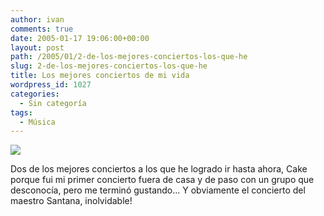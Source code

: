 ```yaml
---
author: ivan
comments: true
date: 2005-01-17 19:06:00+00:00
layout: post
path: /2005/01/2-de-los-mejores-conciertos-los-que-he
slug: 2-de-los-mejores-conciertos-los-que-he
title: Los mejores conciertos de mi vida
wordpress_id: 1027
categories:
  - Sin categoría
tags:
  - Música
---
```


[![](http://photos1.blogger.com/img/39/1190/320/tickets.jpg)](http://photos1.blogger.com/img/39/1190/640/tickets.jpg)

Dos de los mejores conciertos a los que he logrado ir hasta ahora, Cake porque fui mi primer concierto fuera de casa y de paso con un grupo que desconocía, pero me terminó gustando... Y obviamente el concierto del maestro Santana, inolvidable!
